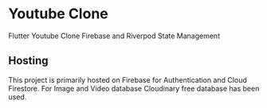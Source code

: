 # Youtube Clone

Flutter Youtube Clone Firebase and Riverpod State Management

## Hosting

This project is primarily hosted on Firebase for Authentication and Cloud Firestore. For Image and Video database Cloudinary free database has been used.


